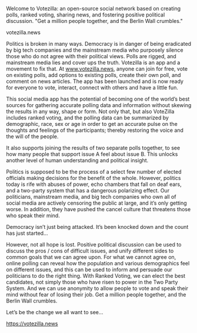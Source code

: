 Welcome to Votezilla: an open-source social network based on creating polls, ranked voting, sharing news, and fostering positive political discussion. "Get a million people together, and the Berlin Wall crumbles."

votezilla.news

Politics is broken in many ways. Democracy is in danger of being eradicated by big tech companies and the mainstream media who purposely silence those who do not agree with their political views. Polls are rigged, and mainstream media lies and cover ups the truth. Votezilla is an app and a movement to fix that. At www.votezilla.news, anyone can join for free, vote on existing polls, add options to existing polls, create their own poll, and comment on news articles. The app has been launched and is now ready for everyone to vote, interact, connect with others and have a little fun.

This social media app has the potential of becoming one of the world’s best sources for gathering accurate polling data and information without skewing the results in any way, shape or form. Not only that, but also VoteZilla includes ranked voting, and the polling data can be summarized by demographic, race, sex or age in order to get an accurate pulse on the thoughts and feelings of the participants; thereby restoring the voice and the will of the people.

It also supports joining the results of two separate polls together, to see how many people that support issue A feel about issue B.  This unlocks another level of human understanding and political insight.

Politics is supposed to be the process of a select few number of elected officials making decisions for the benefit of the whole. However, politics today is rife with abuses of power, echo chambers that fall on deaf ears, and a two-party system that has a dangerous polarizing effect. Our politicians, mainstream media, and big tech companies who own all of social media are actively censoring the public at large, and it’s only getting worse. In addition, they have pushed the cancel culture that threatens those who speak their mind.

Democracy isn’t just being attacked. It’s been knocked down and the count has just started…

However, not all hope is lost. Positive political discussion can be used to discuss the pros / cons of difficult issues, and unify different sides to common goals that we can agree upon. For what we cannot agree on, online polling can reveal how the population and various demographics feel on different issues, and this can be used to inform and persuade our politicians to do the right thing. With Ranked Voting, we can elect the best candidates, not simply those who have risen to power in the Two Party System. And we can use anonymity to allow people to vote and speak their mind without fear of losing their job.
Get a million people together, and the Berlin Wall crumbles.

Let’s be the change we all want to see…

https://votezilla.news
